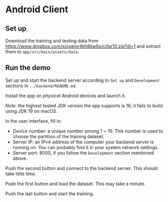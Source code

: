 # Android Client

## Set up

Download the training and testing data from <https://www.dropbox.com/s/coeixr4kh8ljw6o/cifar10.zip?dl=1> and extract them to `app/src/main/assets/data`.

## Run the demo

Set up and start the backend server according to `Set up` and `Development` sections in `../backend/README.md`.

Install the app on *physical* Android devices and launch it.

*Note*: the highest tested JDK version the app supports is 16; it fails to build using JDK 19 on macOS.

In the user interface, fill in:

- Device number: a unique number among 1 ~ 10.
    This number is used to choose the partition of the training dataset.
- Server IP: an IPv4 address of the computer your backend server is running on. You can probably find it in your system network settings.
- Server port: 8000, if you follow the `Development` section mentioned above.

Push the second button and connect to the backend server. This should take little time.

Push the first button and load the dataset. This may take a minute.

Push the last button and start the training.
